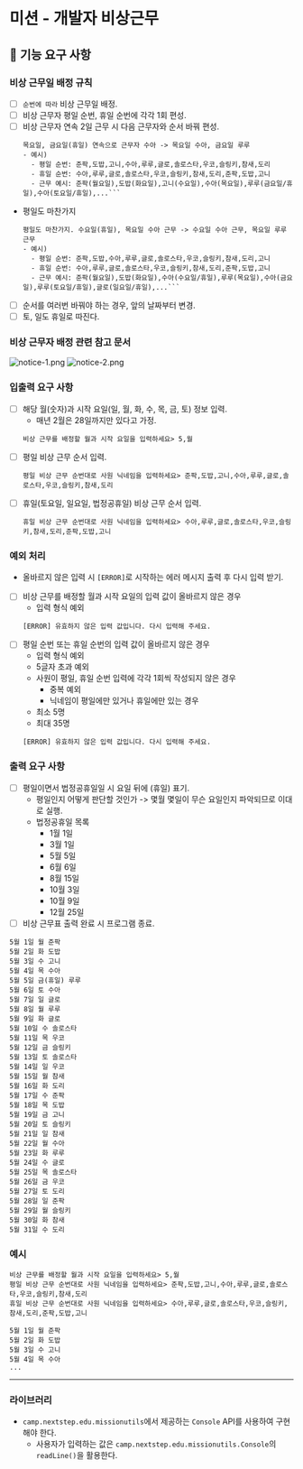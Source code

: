 # 미션 - 개발자 비상근무

## 🚀 기능 요구 사항

### 비상 근무일 배정 규칙
- [ ] `순번에 따라` 비상 근무일 배정.
- [ ] 비상 근무자 평일 순번, 휴일 순번에 각각 1회 편성.
- [ ] 비상 근무자 연속 2일 근무 시 다음 근무자와 순서 바꿔 편성.
  ```
  목요일, 금요일(휴일) 연속으로 근무자 수아 -> 목요일 수아, 금요일 루루
  - 예시)
    - 평일 순번: 준팍,도밥,고니,수아,루루,글로,솔로스타,우코,슬링키,참새,도리
    - 휴일 순번: 수아,루루,글로,솔로스타,우코,슬링키,참새,도리,준팍,도밥,고니
    - 근무 예시: 준팍(월요일),도밥(화요일),고니(수요일),수아(목요일),루루(금요일/휴일),수아(토요일/휴일),...```
- 평일도 마찬가지
  ```
  평일도 마찬가지. 수요일(휴일), 목요일 수아 근무 -> 수요일 수아 근무, 목요일 루루 근무
  - 예시)
    - 평일 순번: 준팍,도밥,수아,루루,글로,솔로스타,우코,슬링키,참새,도리,고니
    - 휴일 순번: 수아,루루,글로,솔로스타,우코,슬링키,참새,도리,준팍,도밥,고니
    - 근무 예시: 준팍(월요일),도밥(화요일),수아(수요일/휴일),루루(목요일),수아(금요일),루루(토요일/휴일),글로(일요일/휴일),...```
- [ ] 순서를 여러번 바꿔야 하는 경우, 앞의 날짜부터 변경.
- [ ] 토, 일도 휴일로 따진다.

### 비상 근무자 배정 관련 참고 문서
![notice-1.png](notice-1.png)
![notice-2.png](notice-2.png)

### 입출력 요구 사항

- [ ] 해당 월(숫자)과 시작 요일(일, 월, 화, 수, 목, 금, 토) 정보 입력.
  - 매년 2월은 28일까지만 있다고 가정.
  ```
  비상 근무를 배정할 월과 시작 요일을 입력하세요> 5,월
  ```
- [ ] 평일 비상 근무 순서 입력.
  ```
  평일 비상 근무 순번대로 사원 닉네임을 입력하세요> 준팍,도밥,고니,수아,루루,글로,솔로스타,우코,슬링키,참새,도리
  ```
- [ ] 휴일(토요일, 일요일, 법정공휴일) 비상 근무 순서 입력.
  ```
  휴일 비상 근무 순번대로 사원 닉네임을 입력하세요> 수아,루루,글로,솔로스타,우코,슬링키,참새,도리,준팍,도밥,고니
  ```

### 예외 처리

- 올바르지 않은 입력 시 `[ERROR]`로 시작하는 에러 메시지 출력 후 다시 입력 받기.
- [ ] 비상 근무를 배정할 월과 시작 요일의 입력 값이 올바르지 않은 경우
  - 입력 형식 예외
  ```
  [ERROR] 유효하지 않은 입력 값입니다. 다시 입력해 주세요.
  ```
- [ ] 평일 순번 또는 휴일 순번의 입력 값이 올바르지 않은 경우
  - 입력 형식 예외
  - 5글자 초과 예외
  - 사원이 평일, 휴일 순번 입력에 각각 1회씩 작성되지 않은 경우
    - 중복 예외
    - 닉네임이 평일에만 있거나 휴일에만 있는 경우
  - 최소 5명
  - 최대 35명
  ```
  [ERROR] 유효하지 않은 입력 값입니다. 다시 입력해 주세요.
  ```

### 출력 요구 사항

- [ ] 평일이면서 법정공휴일일 시 요일 뒤에 (휴일) 표기.
  - 평일인지 어떻게 판단할 것인가 -> 몇월 몇일이 무슨 요일인지 파악되므로 이대로 실행.
  - 법정공휴일 목록
    - 1월 1일
    - 3월 1일
    - 5월 5일
    - 6월 6일
    - 8월 15일
    - 10월 3일
    - 10월 9일
    - 12월 25일
- [ ] 비상 근무표 출력 완료 시 프로그램 종료.

```
5월 1일 월 준팍
5월 2일 화 도밥
5월 3일 수 고니
5월 4일 목 수아
5월 5일 금(휴일) 루루
5월 6일 토 수아
5월 7일 일 글로
5월 8일 월 루루
5월 9일 화 글로
5월 10일 수 솔로스타
5월 11일 목 우코
5월 12일 금 슬링키
5월 13일 토 솔로스타
5월 14일 일 우코
5월 15일 월 참새
5월 16일 화 도리
5월 17일 수 준팍
5월 18일 목 도밥
5월 19일 금 고니
5월 20일 토 슬링키
5월 21일 일 참새
5월 22일 월 수아
5월 23일 화 루루
5월 24일 수 글로
5월 25일 목 솔로스타
5월 26일 금 우코
5월 27일 토 도리
5월 28일 일 준팍
5월 29일 월 슬링키
5월 30일 화 참새
5월 31일 수 도리
```

### 예시
```
비상 근무를 배정할 월과 시작 요일을 입력하세요> 5,월
평일 비상 근무 순번대로 사원 닉네임을 입력하세요> 준팍,도밥,고니,수아,루루,글로,솔로스타,우코,슬링키,참새,도리
휴일 비상 근무 순번대로 사원 닉네임을 입력하세요> 수아,루루,글로,솔로스타,우코,슬링키,참새,도리,준팍,도밥,고니

5월 1일 월 준팍
5월 2일 화 도밥
5월 3일 수 고니
5월 4일 목 수아
...
```

---

### 라이브러리

- `camp.nextstep.edu.missionutils`에서 제공하는 `Console` API를 사용하여 구현해야 한다.
    - 사용자가 입력하는 값은 `camp.nextstep.edu.missionutils.Console`의 `readLine()`을 활용한다.
